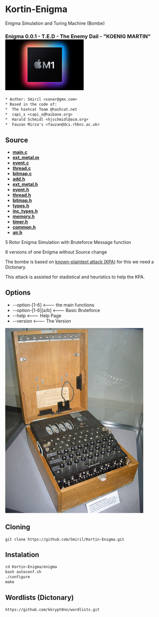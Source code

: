 # Kortin-Enigma
 Enigma Simulation and Turing Machine (Bombe)
### Enigma 0.0.1 - T.E.D - The Enemy Dail - "KOENIG MARTIN" ![alt text](images/Apple_m1.jpeg "MADE with Love for MacOS")


```
* Author: Smiril <sonar@gmx.com>
* Based in the code of:
*  The hashcat Team @hashcat.net
*  capi_x <capi_x@haibane.org>
*  Harald Schmidl <hjschmidl@acm.org>
*  Fauzan Mirza's <fauzan@dcs.rhbnc.ac.uk>

```

## Source

* **[main.c](enigma/src/main.c)** 
* **[ext_metal.m](enigma/src/ext_metal.m)** 
* **[event.c](enigma/src/event.c)** 
* **[thread.c](enigma/src/thread.c)** 
* **[bitmap.c](enigma/src/bitmap.c)** 
* **[add.h](enigma/src/add.h)** 
* **[ext_metal.h](enigma/src/ext_metal.h)** 
* **[event.h](enigma/src/event.h)** 
* **[thread.h](enigma/src/thread.h)**
* **[bitmap.h](enigma/src/bitmap.h)**
* **[types.h](enigma/src/types.h)**
* **[inc_types.h](enigma/src/inc_types.h)**
* **[memory.h](enigma/src/memory.h)**
* **[timer.h](enigma/src/timer.h)**
* **[common.h](enigma/src/common.h)**
* **[air.h](enigma/src/air.h)**

 5 Rotor Enigma Simulation with Bruteforce Message function

 6 versions of one Enigma without Source change

The bombe is based on [known-plaintext attack (KPA)](http://en.wikipedia.org/wiki/Known-plaintext_attack) for this we need a Dictonary.

This attack is assisted for stadistical and heuristics to help the KPA.

## Options

* --option-[1-6]         <--- the main functions
* --option-[1-6][a/b]    <--- Basic Bruteforce
* --help                 <--- Help Page
* --version              <--- The Version

![alt text](images/enigma.jpeg "Enigma")


## Cloning

```
git clone https://github.com/Smiril/Kortin-Enigma.git
```

## Instalation

```
cd Kortin-Enigma/enigma
bash autoconf.sh
./configure
make
```
## Wordlists (Dictonary)

```
https://github.com/kkrypt0nn/wordlists.git

```
